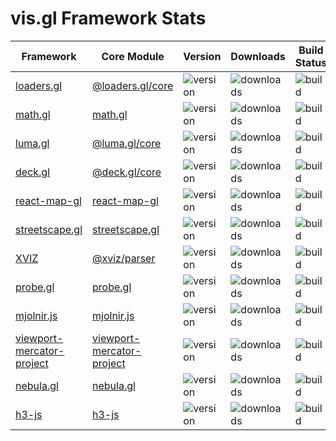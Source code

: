 # vis.gl Framework Stats

<table>
   <thead>
      <tr>
        <th> Framework </th>
        <th> Core Module </th>
        <th> Version </th>
        <th> Downloads </th>
        <th> Build Status </th>
        <th> Coverage </th>
      </tr>
  </thead>
  <tbody>
    <tr>
      <td>
        <a href='https://github.com/uber-web/loaders.gl'> loaders.gl </a>
      </td>
      <td>
        <a href="https://npmjs.org/package/@loaders.gl/core"> @loaders.gl/core </a>
      </td>
      <td>
        <img src="https://img.shields.io/npm/v/@loaders.gl/core.svg?style=flat-square" alt="version" />
      </td>
      <td>
        <img src="https://img.shields.io/npm/dm/@loaders.gl/core.svg?style=flat-square" alt="downloads" />
      </td>
      <td>
        <img src="https://api.travis-ci.com/uber-web/loaders.gl.svg?branch=master" alt="build" />
      </td>
      <td>
        <a href='https://coveralls.io/github/uber-web/loaders.gl'>
          <img src='https://coveralls.io/repos/github/uber-web/loaders.gl/badge.svg' alt='Coverage Status' />
        </a>
      </td>
    </tr>
    <tr>
      <td>
        <a href='https://github.com/uber-web/math.gl'> math.gl </a>
      </td>
      <td>
        <a href="https://npmjs.org/package/math.gl"> math.gl </a>
      </td>
      <td>
        <img src="https://img.shields.io/npm/v/math.gl.svg?style=flat-square" alt="version" />
      </td>
      <td>
        <img src="https://img.shields.io/npm/dm/math.gl.svg?style=flat-square" alt="downloads" />
      </td>
      <td>
        <img src="https://api.travis-ci.com/uber-web/math.gl.svg?branch=master" alt="build" />
      </td>
      <td>
        <a href='https://coveralls.io/github/uber-web/math.gl'>
          <img src='https://coveralls.io/repos/github/uber-web/math.gl/badge.svg' alt='Coverage Status' />
        </a>
      </td>
    </tr>
    <tr>
      <td>
        <a href='https://github.com/uber/luma.gl'> luma.gl </a>
      </td>
      <td>
        <a href="https://npmjs.org/package/@luma.gl/core"> @luma.gl/core </a>
      </td>
      <td>
        <img src="https://img.shields.io/npm/v/@luma.gl/core.svg?style=flat-square" alt="version" />
      </td>
      <td>
        <img src="https://img.shields.io/npm/dm/@luma.gl/core.svg?style=flat-square" alt="downloads" />
      </td>
      <td>
        <img src="https://api.travis-ci.com/uber/luma.gl.svg?branch=master" alt="build" />
      </td>
      <td>
        <a href='https://coveralls.io/github/uber/luma.gl'>
          <img src='https://coveralls.io/repos/github/uber/luma.gl/badge.svg?branch=master' alt='Coverage Status' />
        </a>
      </td>
    </tr>
    <tr>
      <td>
        <a href='https://github.com/uber/deck.gl'> deck.gl </a>
      </td>
      <td>
        <a href="https://npmjs.org/package/@deck.gl/core"> @deck.gl/core </a>
      </td>
      <td>
        <img src="https://img.shields.io/npm/v/@deck.gl/core.svg?style=flat-square" alt="version" />
      </td>
      <td>
        <img src="https://img.shields.io/npm/dm/@deck.gl/core.svg?style=flat-square" alt="downloads" />
      </td>
      <td>
        <img src="https://api.travis-ci.com/uber/deck.gl.svg?branch=master" alt="build" />
      </td>
      <td>
        <a href='https://coveralls.io/github/uber/deck.gl'>
          <img src='https://coveralls.io/repos/github/uber/deck.gl/badge.svg?branch=master' alt='Coverage Status' />
        </a>
      </td>
    </tr>
    <tr>
      <td>
        <a href='https://github.com/uber/react-map-gl'> react-map-gl </a>
      </td>
      <td>
        <a href="https://npmjs.org/package/react-map-gl"> react-map-gl </a>
      </td>
      <td>
        <img src="https://img.shields.io/npm/v/react-map-gl.svg?style=flat-square" alt="version" />
      </td>
      <td>
        <img src="https://img.shields.io/npm/dm/react-map-gl.svg?style=flat-square" alt="downloads" />
      </td>
      <td>
        <img src="https://api.travis-ci.com/uber/react-map-gl.svg?branch=master" alt="build" />
      </td>
      <td>
        <a href='https://coveralls.io/github/uber/react-map-gl'>
          <img src='https://coveralls.io/repos/github/uber/react-map-gl/badge.svg?branch=master' alt='Coverage Status' />
        </a>
      </td>
    </tr>
    <tr>
      <td>
        <a href='https://github.com/uber/streetscape.gl'> streetscape.gl </a>
      </td>
      <td>
        <a href="https://npmjs.org/package/streetscape.gl"> streetscape.gl </a>
      </td>
      <td>
        <img src="https://img.shields.io/npm/v/streetscape.gl.svg?style=flat-square" alt="version" />
      </td>
      <td>
        <img src="https://img.shields.io/npm/dm/streetscape.gl.svg?style=flat-square" alt="downloads" />
      </td>
      <td>
        <img src="https://badge.buildkite.com/2768ac6d203bfec37e73bd1c5b28d7b9bf998f487f244332e0.svg" alt="build" />
      </td>
      <td>
        <a href='https://coveralls.io/github/uber/streetscape.gl'>
          <img src='https://coveralls.io/repos/github/uber/streetscape.gl/badge.svg?branch=master' alt='Coverage Status' />
        </a>
      </td>
    </tr>
    <tr>
      <td>
        <a href='https://github.com/uber/xviz'> XVIZ </a>
      </td>
      <td>
         <a href="https://npmjs.org/package/@xviz/parser"> @xviz/parser </a>
      </td>
      <td>
        <img src="https://img.shields.io/npm/v/@xviz/parser.svg?style=flat-square" alt="version" />
      </td>
      <td>
        <img src="https://img.shields.io/npm/dm/@xviz/parser.svg?style=flat-square" alt="downloads" />
      </td>
      <td>
        <img src="https://badge.buildkite.com/c075d5914cbacc878648c75809ff9f9ceaca4320d8e99c98a5.svg" alt="build" />
      </td>
      <td>
        <a href='https://coveralls.io/github/uber/xviz'>
          <img src='https://coveralls.io/repos/github/uber/xviz/badge.svg?branch=master' alt='Coverage Status' />
        </a>
      </td>
    </tr>
    <tr>
      <td>
        <a href='https://github.com/uber-web/probe.gl'> probe.gl </a>
      </td>
      <td>
        <a href="https://npmjs.org/package/probe.gl"> probe.gl </a>
      </td>
      <td>
        <img src="https://img.shields.io/npm/v/probe.gl.svg?style=flat-square" alt="version" />
      </td>
      <td>
        <img src="https://img.shields.io/npm/dm/probe.gl.svg?style=flat-square" alt="downloads" />
      </td>
      <td>
        <img src="https://api.travis-ci.com/uber-web/probe.gl.svg?branch=master" alt="build" />
      </td>
      <td>
        <a href='https://coveralls.io/github/uber-web/probe.gl'>
          <img src='https://coveralls.io/repos/github/uber-web/probe.gl/badge.svg?branch=master' alt='Coverage Status' />
        </a>
      </td>
    </tr>
    <tr>
      <td>
        <a href='https://github.com/uber-web/mjolnir.js'> mjolnir.js </a>
      </td>
      <td>
        <a href="https://npmjs.org/package/mjolnir.js"> mjolnir.js </a>
      </td>
      <td>
        <img src="https://img.shields.io/npm/v/mjolnir.js.svg?style=flat-square" alt="version" />
      </td>
      <td>
        <img src="https://img.shields.io/npm/dm/mjolnir.js.svg?style=flat-square" alt="downloads" />
      </td>
      <td>
        <img src="https://api.travis-ci.com/uber-web/mjolnir.js.svg?branch=master" alt="build" />
      </td>
      <td>
         <img src="https://coveralls.io/repos/github/uber-web/mjolnir.js/badge.svg?branch=master" alt="Coverage Status" />
      </td>
    </tr>
    <tr>
      <td>
        <a href='https://github.com/uber-common/viewport-mercator-project'> viewport-mercator-project </a>
      </td>
      <td>
        <a href="https://npmjs.org/package/viewport-mercator-project"> viewport-mercator-project </a>
      </td>
      <td>
        <img src="https://img.shields.io/npm/v/viewport-mercator-project.svg?style=flat-square" alt="version" />
      </td>
      <td>
        <img src="https://img.shields.io/npm/dm/viewport-mercator-project.svg?style=flat-square" alt="downloads" />
      </td>
      <td>
        <img src="https://api.travis-ci.com/uber-common/viewport-mercator-project.svg?branch=master" alt="build" />
      </td>
      <td>
      </td>
    </tr>
    <tr>
      <td>
        <a href='https://github.com/uber/nebula.gl'> nebula.gl </a>
      </td>
      <td>
        <a href="https://npmjs.org/package/nebula.gl"> nebula.gl </a>
      </td>
      <td>
        <img src="https://img.shields.io/npm/v/nebula.gl.svg?style=flat-square" alt="version" />
      </td>
      <td>
        <img src="https://img.shields.io/npm/dm/nebula.gl.svg?style=flat-square" alt="downloads" />
      </td>
      <td>
        <img src="https://api.travis-ci.com/uber/nebula.gl.svg?branch=master" alt="build" />
      </td>
      <td>
        <a href='https://coveralls.io/github/uber/nebula.gl'>
          <img src='https://coveralls.io/repos/github/uber/nebula.gl/badge.svg?branch=master' alt='Coverage Status' />
        </a>
      </td>
    </tr>
    <tr>
      <td>
        <a href='https://github.com/uber/h3-js'> h3-js </a>
      </td>
      <td>
        <a href="https://npmjs.org/package/h3-js"> h3-js </a>
      </td>
      <td>
        <img src="https://img.shields.io/npm/v/h3-js.svg?style=flat-square" alt="version" />
      </td>
      <td>
        <img src="https://img.shields.io/npm/dm/h3-js.svg?style=flat-square" alt="downloads" />
      </td>
      <td>
        <img src="https://api.travis-ci.com/uber/h3-js.svg?branch=master" alt="build" />
      </td>
      <td>
        <a href='https://coveralls.io/github/uber/h3-js'>
          <img src='https://coveralls.io/repos/github/uber/h3-js/badge.svg?branch=master' alt='Coverage Status' />
        </a>
      </td>
    </tr>
  </tbody>
</table>
